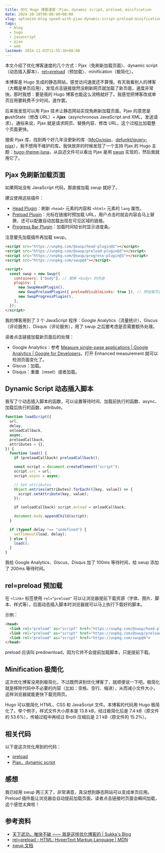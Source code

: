 ```yaml
---
title: 优化 Hugo 博客速度：Pjax、dynamic script、preload、minification
date: 2024-10-18T00:00:00+08:00
slug: optimize-blog-speed-with-pjax-dynamic-script-preload-minification
tags:
  - blog
  - hugo
  - javascript
  - pjax
  - web
lastmod: 2024-11-03T11:55:30+08:00
---
```


<!--
更新的时候记得更新相关代码的链接
-->

本文介绍了优化博客速度的几个方式：Pjax（免刷新加载页面）、dynamic script（动态插入脚本）、[rel=preload](https://developer.mozilla.org/en-US/docs/Web/HTML/Attributes/rel/preload)（预加载）、minification（极简化）。

本博客是 Hugo 生成的静态网站，感觉访问速度还不算慢。有天我看别人的博客（大概是单页应用），发现点击链接居然没刷新网页就加载了新页面，速度非常快。那时我想：要是我的 Hugo 博客也能这么流畅就好了。我感觉把博客改成单页应用要耗费不少时间，遂作罢。

后来我发现可以用 Pjax 技术让静态网站实现免刷新加载页面。Pjax 的意思是 **p**ushState（修改 URL）+ A**jax**（asynchronous JavaScript and XML，发送请求）。通俗来说，Pjax 就是请求网页、替换内容、修改 URL，这个过程比加载整个页面更快。

搜索 Pjax 库，找到两个好几年没更新的库（[MoOx/pjax](https://github.com/MoOx/pjax)、[defunkt/jquery-pjax](https://github.com/defunkt/jquery-pjax)），我不想用不维护的库。我快放弃的时候发现了一个支持 Pjax 的 Hugo 主题：[hugo-theme-luna](https://github.com/Ice-Hazymoon/hugo-theme-luna)，从自述文件可以看出 Pjax 是用 [swup](https://swup.js.org/) 实现的，然后我就用它了。

## Pjax 免刷新加载页面

如果网站没有 JavaScript 代码，那直接加载 swup 就好了。

建议使用这些插件：

- [Head Plugin](https://swup.js.org/plugins/head-plugin/)：刷新 `<head>` 元素的内容和 `<html>` 元素的 `lang` 属性。
- [Preload Plugin](https://swup.js.org/plugins/preload-plugin/)：光标在链接时预加载 URL，用户点击时就会内容会马上替换，还可以配置自动加载出现在可见区域的链接。
- [Progress Bar Plugin](https://swup.js.org/plugins/progress-plugin/)：加载时间较长时显示进度条。

注意要先加载插件再加载 swup。

```html
<script src="https://unpkg.com/@swup/head-plugin@2"></script>
<script src="https://unpkg.com/@swup/preload-plugin@3"></script>
<script src="https://unpkg.com/@swup/progress-plugin@3"></script>
<script src="https://unpkg.com/swup@4"></script>

<script>
  const swup = new Swup({
    containers: ["body"], // 替换 <body> 的内容
    plugins: [
      new SwupHeadPlugin(),
      new SwupPreloadPlugin({ preloadVisibleLinks: true }), // 预加载页面可见的链接
      new SwupProgressPlugin(),
    ],
  });
</script>
```

我的博客用到了 3 个 JavaScript 程序：Google Analytics（流量统计）、Giscus（评论服务）、Disqus（评论服务），用了 swup 之后要考虑是否需要额外处理。

读者点击链接加载新页面后的处理：

- Google Analytics：参考 [Measure single-page applications  |  Google Analytics  |  Google for Developers](https://developers.google.com/analytics/devguides/collection/ga4/single-page-applications?implementation=browser-history)，打开 Enhanced measurement 就可以检测页面变化了。
- Giscus：加载。
- Disqus：重置（reset）或者加载。

## Dynamic Script 动态插入脚本

我写了个动态插入脚本的函数，可以设置等待时间、加载前执行的函数、async、加载后执行的函数、attribute。

```js
function loadScript({
  url,
  delay,
  onloadCallback,
  async,
  preloadCallback,
  attributes = {},
}) {
  function load() {
    if (preloadCallback) preloadCallback();

    const script = document.createElement("script");
    script.src = url;
    script.async = async;

    // Set attributes
    Object.entries(attributes).forEach(([key, value]) => {
      script.setAttribute(key, value);
    });

    if (onloadCallback) script.onload = onloadCallback;

    document.body.appendChild(script);
  }

  if (typeof delay !== "undefined") {
    setTimeout(load, delay);
  } else {
    load();
  }
}
```

我给 Google Analytics、Giscus、Disqus 加了 100ms 等待时间，给 swup 添加了 200ms 等待时间。

## rel=preload 预加载

在 `<link>` 标签使用 `rel="preload"` 可以让浏览器提前下载资源（字体、图片、脚本、样式等），后面动态插入脚本时浏览器就可以马上执行下载好的脚本。

示例：

```html
<head>
  <link rel="preload" as="script" href="https://unpkg.com/@swup/head-plugin@2">
  <link rel="preload" as="script" href="https://unpkg.com/@swup/preload-plugin@3">
  <link rel="preload" as="script" href="https://unpkg.com/swup@4">
</head>
```

preload 应该叫 predownload，因为它并不会提前加载脚本，只是提前下载。

## Minification 极简化

这次优化博客没用到极简化，不过既然讲到优化博客了，就顺便说一下吧。极简化就是移除代码中不必要的内容（比如：空格、空行、缩进），从而减小文件大小，这样浏览器就能更快下载完网页。

Hugo 可以极简化 HTML、CSS 和 JavaScript 文件。本博客的代码用 Hugo 极简化了。举个例子，样式文件大小原本是 13.8 kB，经过极简化后是 7.4 kB（原文件的 53.6%），传输过程中再经过 Brotli 压缩后是 2.1 kB（原文件的 15.2%）。

<!--
对应的提交：dae0bf1 chore: format code in body-end.html
文件大小用 Chrome 看的
-->

## 相关代码

以下是这次优化用到的代码：

- [preload](https://github.com/CyrusYip/cyrusyip-blog/blob/c1cce4360cc73bc2ad48bead3095633e0b6ad179/layouts/partials/head/head-start.html)
- [Pjax、dynamic script](https://github.com/CyrusYip/cyrusyip-blog/blob/c1cce4360cc73bc2ad48bead3095633e0b6ad179/layouts/partials/body/body-end.html)

<!--
最新版文件：
https://github.com/CyrusYip/cyrusyip-blog/blob/main/layouts/partials/head/head-start.html
https://github.com/CyrusYip/cyrusyip-blog/blob/main/layouts/partials/body/body-end.html
-->

## 感想

我已经用 swup 两三天了，非常满意，真没想到静态网站可以变成单页应用。Preload 插件能让浏览器会自动提前加载页面，读者点击链接时页面会瞬间加载，这个感觉太爽啦！

## 参考资料

- [天下武功，唯快不破 —— 我是这样优化博客的 | Sukka's Blog](https://blog.skk.moe/post/how-to-make-a-fast-blog/)
- [rel=preload - HTML: HyperText Markup Language | MDN](https://developer.mozilla.org/en-US/docs/Web/HTML/Attributes/rel/preload)
- [swup 文档](https://swup.js.org/)